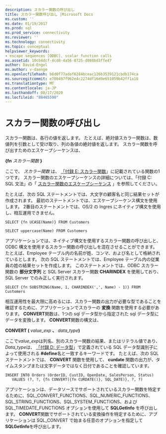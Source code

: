 ```yaml
---
description: スカラー関数の呼び出し
title: スカラー関数呼び出し |Microsoft Docs
ms.custom: ''
ms.date: 01/19/2017
ms.prod: sql
ms.prod_service: connectivity
ms.reviewer: ''
ms.technology: connectivity
ms.topic: conceptual
helpviewer_keywords:
- escape sequences [ODBC], scalar function calls
ms.assetid: 10cb4dcf-4cd8-4a56-8725-d080bd3ffe47
author: David-Engel
ms.author: v-daenge
ms.openlocfilehash: b6d0f77adaf6284bceac126b3539121cbdb174ca
ms.sourcegitcommit: e700497f962e4c2274df16d9e651059b42ff1a10
ms.translationtype: MT
ms.contentlocale: ja-JP
ms.lasthandoff: 08/17/2020
ms.locfileid: "88465590"
---
```

# <a name="scalar-function-calls"></a>スカラー関数の呼び出し
スカラー関数は、各行の値を返します。 たとえば、絶対値スカラー関数は、数値列を引数として受け取り、列の各値の絶対値を返します。 スカラー関数を呼び出すためのエスケープシーケンスは、  
  
 **{fn**  _スカラー関数_ **}**  
  
 ここで、 *スカラー関数* は、 [「付録 E: スカラー関数](../../../odbc/reference/appendixes/appendix-e-scalar-functions.md)」に記載されている関数の1つです。 スカラー関数のエスケープシーケンスの詳細については、「付録 C: SQL 文法」の「 [スカラー関数のエスケープシーケンス](../../../odbc/reference/appendixes/scalar-function-escape-sequence.md) 」を参照してください。  
  
 たとえば、次の SQL ステートメントでは、大文字の顧客名と同じ結果セットが作成されます。 最初のステートメントでは、エスケープシーケンス構文を使用します。 2番目のステートメントでは、OS/2 の Ingres にネイティブ構文を使用し、相互運用できません。  
  
```  
SELECT {fn UCASE(Name)} FROM Customers  
  
SELECT uppercase(Name) FROM Customers  
```  
  
 アプリケーションでは、ネイティブ構文を使用するスカラー関数の呼び出しと、ODBC 構文を使用するスカラー関数の呼び出しを混在させることができます。 たとえば、Employee テーブル内の名前が姓、コンマ、および名として格納されているとします。 次の SQL ステートメントでは、Employee テーブル内の従業員の姓の結果セットを作成します。 このステートメントでは、ODBC スカラー関数の **部分文字列** と SQL Server スカラー関数 **CHARINDEX** を使用しており、SQL Server でのみ正しく実行されます。  
  
```  
SELECT {fn SUBSTRING(Name, 1, CHARINDEX(',', Name) - 1)} FROM Customers  
```  
  
 相互運用性を最大限に高めるには、スカラー関数の出力が必要な型であることを確認するために、アプリケーションでスカラーの **変換** 関数を使用する必要があります。 **CONVERT**関数は、1つの sql データ型から指定された sql データ型にデータを変換します。 **CONVERT**関数の構文は、  
  
 **CONVERT (** _value_exp_ **、** _data_type_**)**  
  
 ここで*value_exp*は列名、別のスカラー関数の結果、またはリテラル値であり、 *Data_type*は、 [「付録 D: データ型](../../../odbc/reference/appendixes/appendix-d-data-types.md)」で定義されている SQL データ型識別子によって使用される **#define**名と一致するキーワードです。 たとえば、次の SQL ステートメントでは、 **CONVERT** 関数を使用して、 **curdate** 関数の出力が、タイムスタンプまたは文字データではなく日付であることを確認しています。  
  
```  
INSERT INTO Orders (OrderID, CustID, OpenDate, SalesPerson, Status)  
   VALUES (?, ?, {fn CONVERT({fn CURDATE()}, SQL_DATE)}, ?, ?)  
```  
  
 アプリケーションは、データソースでサポートされているスカラー関数を特定するために、SQL_CONVERT_FUNCTIONS、SQL_NUMERIC_FUNCTIONS、SQL_STRING_FUNCTIONS、SQL_SYSTEM_FUNCTIONS、および SQL_TIMEDATE_FUNCTIONS オプションを使用して **SQLGetInfo** を呼び出します。 **CONVERT**関数でサポートされている変換操作を特定するために、アプリケーションは SQL_CONVERT で始まる任意のオプションを指定して**SQLGetInfo**を呼び出します。
